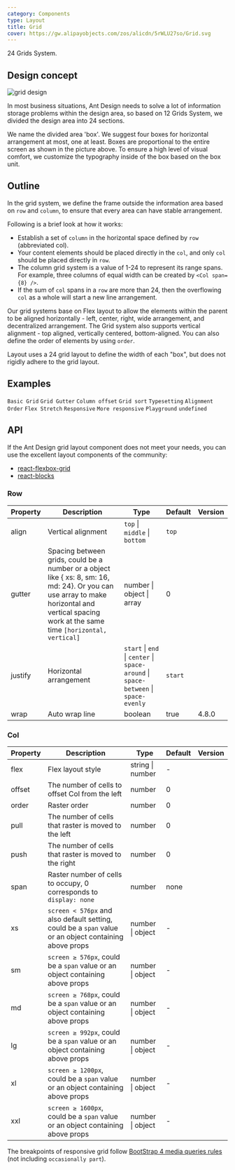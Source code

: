 ```yaml
---
category: Components
type: Layout
title: Grid
cover: https://gw.alipayobjects.com/zos/alicdn/5rWLU27so/Grid.svg
---
```


24 Grids System.

## Design concept

<div class="grid-demo">
  <img src="https://gw.alipayobjects.com/zos/bmw-prod/9189c9ef-c601-40dc-9960-c11dbb681888.svg" alt="grid design" />
</div>

In most business situations, Ant Design needs to solve a lot of information storage problems within the design area, so based on 12 Grids System, we divided the design area into 24 sections.

We name the divided area 'box'. We suggest four boxes for horizontal arrangement at most, one at least. Boxes are proportional to the entire screen as shown in the picture above. To ensure a high level of visual comfort, we customize the typography inside of the box based on the box unit.

## Outline

In the grid system, we define the frame outside the information area based on `row` and `column`, to ensure that every area can have stable arrangement.

Following is a brief look at how it works:

- Establish a set of `column` in the horizontal space defined by `row` (abbreviated col).
- Your content elements should be placed directly in the `col`, and only `col` should be placed directly in `row`.
- The column grid system is a value of 1-24 to represent its range spans. For example, three columns of equal width can be created by `<Col span={8} />`.
- If the sum of `col` spans in a `row` are more than 24, then the overflowing `col` as a whole will start a new line arrangement.

Our grid systems base on Flex layout to allow the elements within the parent to be aligned horizontally - left, center, right, wide arrangement, and decentralized arrangement. The Grid system also supports vertical alignment - top aligned, vertically centered, bottom-aligned. You can also define the order of elements by using `order`.

Layout uses a 24 grid layout to define the width of each "box", but does not rigidly adhere to the grid layout.

## Examples

<code src="./demo/basic.tsx">Basic Grid</code>
<code src="./demo/gutter.tsx">Grid Gutter</code>
<code src="./demo/offset.tsx">Column offset</code>
<code src="./demo/sort.tsx">Grid sort</code>
<code src="./demo/flex.tsx">Typesetting</code>
<code src="./demo/flex-align.tsx">Alignment</code>
<code src="./demo/flex-order.tsx">Order</code>
<code src="./demo/flex-stretch.tsx">Flex Stretch</code>
<code src="./demo/responsive.tsx">Responsive</code>
<code src="./demo/responsive-more.tsx">More responsive</code>
<code src="./demo/playground.tsx">Playground</code>
<code src="./demo/useBreakpoint.tsx">undefined</code>

## API

If the Ant Design grid layout component does not meet your needs, you can use the excellent layout components of the community:

- [react-flexbox-grid](http://roylee0704.github.io/react-flexbox-grid/)
- [react-blocks](https://github.com/whoisandy/react-blocks/)

### Row

| Property | Description                                                                                                                                                                                     | Type                                                                                | Default | Version |
| -------- | ----------------------------------------------------------------------------------------------------------------------------------------------------------------------------------------------- | ----------------------------------------------------------------------------------- | ------- | ------- |
| align    | Vertical alignment                                                                                                                                                                              | `top` \| `middle` \| `bottom`                                                       | `top`   |         |
| gutter   | Spacing between grids, could be a number or a object like { xs: 8, sm: 16, md: 24}. Or you can use array to make horizontal and vertical spacing work at the same time `[horizontal, vertical]` | number \| object \| array                                                           | 0       |         |
| justify  | Horizontal arrangement                                                                                                                                                                          | `start` \| `end` \| `center` \| `space-around` \| `space-between` \| `space-evenly` | `start` |         |
| wrap     | Auto wrap line                                                                                                                                                                                  | boolean                                                                             | true    | 4.8.0   |

### Col

| Property | Description                                                                                            | Type             | Default | Version |
| -------- | ------------------------------------------------------------------------------------------------------ | ---------------- | ------- | ------- |
| flex     | Flex layout style                                                                                      | string \| number | -       |         |
| offset   | The number of cells to offset Col from the left                                                        | number           | 0       |         |
| order    | Raster order                                                                                           | number           | 0       |         |
| pull     | The number of cells that raster is moved to the left                                                   | number           | 0       |         |
| push     | The number of cells that raster is moved to the right                                                  | number           | 0       |         |
| span     | Raster number of cells to occupy, 0 corresponds to `display: none`                                     | number           | none    |         |
| xs       | `screen < 576px` and also default setting, could be a `span` value or an object containing above props | number \| object | -       |         |
| sm       | `screen ≥ 576px`, could be a `span` value or an object containing above props                          | number \| object | -       |         |
| md       | `screen ≥ 768px`, could be a `span` value or an object containing above props                          | number \| object | -       |         |
| lg       | `screen ≥ 992px`, could be a `span` value or an object containing above props                          | number \| object | -       |         |
| xl       | `screen ≥ 1200px`, could be a `span` value or an object containing above props                         | number \| object | -       |         |
| xxl      | `screen ≥ 1600px`, could be a `span` value or an object containing above props                         | number \| object | -       |         |

The breakpoints of responsive grid follow [BootStrap 4 media queries rules](https://getbootstrap.com/docs/4.0/layout/overview/#responsive-breakpoints) (not including `occasionally part`).

<style>
  [data-theme="dark"] #components-grid-demo-playground pre {
    background: rgba(255,255,255,0.8);
    color: rgba(255,255,255,.65);
  }
</style>
